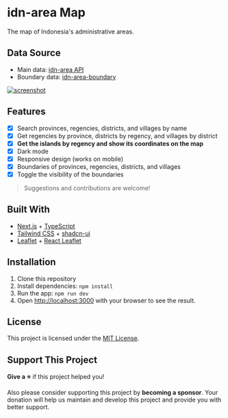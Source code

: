 # idn-area Map

The map of Indonesia's administrative areas.

## Data Source

- Main data: [idn-area API](https://github.com/fityannugroho/idn-area)
- Boundary data: [idn-area-boundary](https://github.com/fityannugroho/idn-area-boundary)

[![screenshot](public/screenshot.png)](https://idn-area-map.vercel.app)

## Features

- [x] Search provinces, regencies, districts, and villages by name
- [x] Get regencies by province, districts by regency, and villages by district
- [x] **Get the islands by regency and show its coordinates on the map**
- [x] Dark mode
- [x] Responsive design (works on mobile)
- [x] Boundaries of provinces, regencies, districts, and villages
- [x] Toggle the visibility of the boundaries

> Suggestions and contributions are welcome!

## Built With

- [Next.js](https://nextjs.org) + [TypeScript](https://www.typescriptlang.org)
- [Tailwind CSS](https://tailwindcss.com) + [shadcn-ui](https://shadcn-ui.vercel.app)
- [Leaflet](https://leafletjs.com) + [React Leaflet](https://react-leaflet.js.org)

## Installation

1. Clone this repository
1. Install dependencies: `npm install`
1. Run the app: `npm run dev`
1. Open [http://localhost:3000](http://localhost:3000) with your browser to see the result.

## License

This project is licensed under the [MIT License](LICENSE).

## Support This Project

**Give a ⭐️** if this project helped you!

Also please consider supporting this project by **becoming a sponsor**. Your donation will help us maintain and develop this project and provide you with better support.
